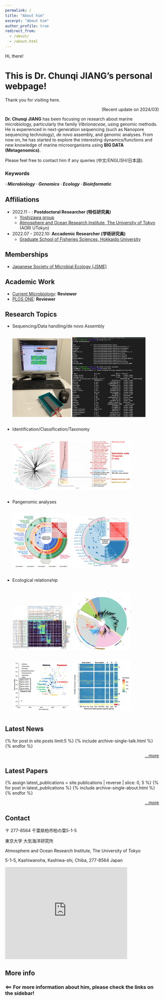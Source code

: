 ```yaml
---
permalink: /
title: "About him"
excerpt: "About him"
author_profile: true
redirect_from: 
  - /about/
  - /about.html
---
```


Hi, there! 

# This is Dr. Chunqi JIANG’s personal webpage!

Thank you for visiting here. 

<p align="right"> (Recent update on 2024/03) </p>

**Dr. Chunqi JIANG** has been focusing on research about marine microbiology, particularly the family *Vibrionaceae*, using genomic methods. He is experienced in next-generation sequencing (such as Nanopore sequencing technology), *de novo* assembly, and genomic analyses. From now on, he has started to explore the interesting dynamics/functions and new knowledge of marine microorganisms using **BIG DATA (Metagenomics)**. 

Please feel free to contact him if any queries (中文/ENGLISH/日本語). 

### Keywords
***· Microbiology       · Genomics     · Ecology   · Bioinformatic***


## Affiliations
* 2022.11 -        : **Postdoctoral Researcher (特任研究員)**
  * [Yoshizawa group](https://genedynamics.aori.u-tokyo.ac.jp/en/vision/)
  * [Atmosphere and Ocean Research Institute, The University of Tokyo](https://www.aori.u-tokyo.ac.jp/) (AORI UTokyo)
* 2022.07 - 2022.10: **Accademic Researcher (学術研究員)**
  * [Graduate School of Fisheries Sciences, Hokkaido University](https://www2.fish.hokudai.ac.jp/)

## Memberships
* [Japanese Society of Microbial Ecology (JSME)](https://www.microbial-ecology.jp/)

## Academic Work
* [Current Microbiology](https://www.springer.com/journal/284): **Reviewer**
* [PLOS ONE](https://journals.plos.org/plosone/): **Reviewer**

## Research Topics
  * Sequencing/Data handling/de novo Assembly
    <div style="display: flex; justify-content: center; align-items: center;">
      <p>
      <img src='/images/research/research-07.png' width="40%" />
      <img src='/images/research/research-10.png' width="50%" />  
      </p>
    </div>  
  * Identification/Classification/Taxonomy
    <div style="display: flex; justify-content: center; align-items: center;">
      <p>
      <img src='/images/research/research-01.png' width="30%" />
      <img src='/images/research/research-02.png' width="50%" />
      </p>
    </div>
  * Pangenomic analyses
    <div style="display: flex; justify-content: center; align-items: center;">
      <p>
      <img src='/images/research/research-03.png' width="40%" />
      <img src='/images/research/research-04.png' width="40%" />
      </p>
    </div>
  * Ecological relationship
    <div style="display: flex; justify-content: center; align-items: center;">
      <p>
      <img src='/images/research/research-08.png' width="40%" />
      <img src='/images/research/research-09.png' width="40%" />
      </p>
    </div>
    
    <div style="display: flex; justify-content: center; align-items: center;">
      <p>
      <img src='/images/research/research-05.png' width="40%" />
      <img src='/images/research/research-06.png' width="40%" />
      </p>
    </div> 

## Latest News
{% for post in site.posts limit:5 %}
    {% include archive-single-talk.html %}
{% endfor %}

<p align="right">
  <a href="https://chunqijiang.github.io/year-archive/" >...more </a>
</p>

## Latest Papers
{% assign latest_publications = site.publications | reverse | slice: 0, 5 %}
{% for post in latest_publications %}
  {% include archive-single-about.html %}
{% endfor %}


<p align="right">
  <a href="https://chunqijiang.github.io/publications/" >...more </a>
</p>


## Contact
〒 277-8564 千葉県柏市柏の葉5-1-5

東京大学 大気海洋研究所

Atmosphere and Ocean Research Institute, The University of Tokyo

5-1-5, Kashiwanoha, Kashiwa-shi, Chiba, 277-8564 Japan

<iframe src="https://www.google.com/maps/embed?pb=!1m14!1m8!1m3!1d6463.847590994941!2d139.933027!3d35.899882!3m2!1i1024!2i768!4f13.1!3m3!1m2!1s0x5f8674dbc6534f65%3A0xdc3139354b7c396b!2sAtmosphere%20and%20Ocean%20Research%20Institute%2C%20The%20University%20of%20Tokyo!5e0!3m2!1sen!2sjp!4v1705294842319!5m2!1sen!2sjp" width="400" height="300" style="border:0;" allowfullscreen="" loading="lazy" referrerpolicy="no-referrer-when-downgrade"></iframe>


## More info
### <== For more information about him, please check the links on the sidebar!
